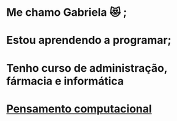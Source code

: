 # Me chamo **Gabriela** :heart_eyes_cat:	;
# Estou aprendendo a programar;
# Tenho curso de administração, fármacia e informática
# [Pensamento computacional](https://pt.wikipedia.org/wiki/Pensamento_computacional)
